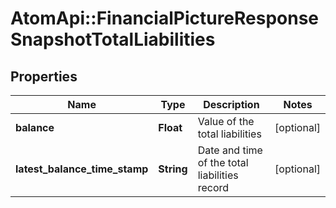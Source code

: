 # AtomApi::FinancialPictureResponseSnapshotTotalLiabilities

## Properties
Name | Type | Description | Notes
------------ | ------------- | ------------- | -------------
**balance** | **Float** | Value of the total liabilities | [optional] 
**latest_balance_time_stamp** | **String** | Date and time of the total liabilities record | [optional] 


